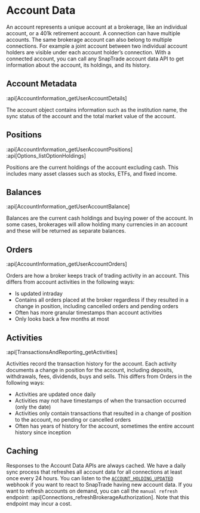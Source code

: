 # Account Data

An account represents a unique account at a brokerage, like an individual account, or a 401k retirement account. A connection can have multiple accounts. The same brokerage account can also belong to multiple connections. For example a joint account between two individual account holders are visible under each account holder’s connection. With a connected account, you can call any SnapTrade account data API to get information about the account, its holdings, and its history.

## Account Metadata

:api[AccountInformation_getUserAccountDetails]

The account object contains information such as the institution name, the sync status of the account and the total market value of the account.

## Positions

:api[AccountInformation_getUserAccountPositions]
:api[Options_listOptionHoldings]

Positions are the current holdings of the account excluding cash. This includes many asset classes such as stocks, ETFs, and fixed income.

## Balances

:api[AccountInformation_getUserAccountBalance]

Balances are the current cash holdings and buying power of the account. In some cases, brokerages will allow holding many currencies in an account and these will be returned as separate balances.

## Orders

:api[AccountInformation_getUserAccountOrders]

Orders are how a broker keeps track of trading activity in an account. This differs from account activities in the following ways:

- Is updated intraday
- Contains all orders placed at the broker regardless if they resulted in a change in position, including cancelled orders and pending orders
- Often has more granular timestamps than account activities
- Only looks back a few months at most

## Activities

:api[TransactionsAndReporting_getActivities]

Activities record the transaction history for the account. Each activity documents a change in position for the account, including deposits, withdrawals, fees, dividends, buys and sells. This differs from Orders in the following ways:

- Activities are updated once daily
- Activities may not have timestamps of when the transaction occurred (only the date)
- Activities only contain transactions that resulted in a change of position to the account, no pending or cancelled orders
- Often has years of history for the account, sometimes the entire account history since inception

## Caching

Responses to the Account Data APIs are always cached. We have a daily sync process that refreshes all account data for all connections at least once every 24 hours. You can listen to the [`ACCOUNT_HOLDING_UPDATED`](https://www.notion.so/Webhooks-298cb05cc76943ccbb94d21cfb8137b1?pvs=21) webhook if you want to react to SnapTrade having new account data. If you want to refresh accounts on demand, you can call the `manual refresh` endpoint: :api[Connections_refreshBrokerageAuthorization]. Note that this endpoint may incur a cost.
